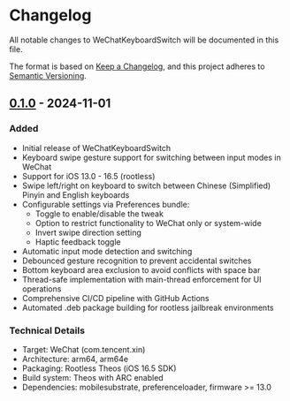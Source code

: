 # Changelog

All notable changes to WeChatKeyboardSwitch will be documented in this file.

The format is based on [Keep a Changelog](https://keepachangelog.com/en/1.0.0/),
and this project adheres to [Semantic Versioning](https://semver.org/spec/v2.0.0.html).

## [0.1.0] - 2024-11-01

### Added
- Initial release of WeChatKeyboardSwitch
- Keyboard swipe gesture support for switching between input modes in WeChat
- Support for iOS 13.0 - 16.5 (rootless)
- Swipe left/right on keyboard to switch between Chinese (Simplified) Pinyin and English keyboards
- Configurable settings via Preferences bundle:
  - Toggle to enable/disable the tweak
  - Option to restrict functionality to WeChat only or system-wide
  - Invert swipe direction setting
  - Haptic feedback toggle
- Automatic input mode detection and switching
- Debounced gesture recognition to prevent accidental switches
- Bottom keyboard area exclusion to avoid conflicts with space bar
- Thread-safe implementation with main-thread enforcement for UI operations
- Comprehensive CI/CD pipeline with GitHub Actions
- Automated .deb package building for rootless jailbreak environments

### Technical Details
- Target: WeChat (com.tencent.xin)
- Architecture: arm64, arm64e
- Packaging: Rootless Theos (iOS 16.5 SDK)
- Build system: Theos with ARC enabled
- Dependencies: mobilesubstrate, preferenceloader, firmware >= 13.0

[0.1.0]: https://github.com/shallot98/WeChatKeyboardSwitch/releases/tag/v0.1.0
